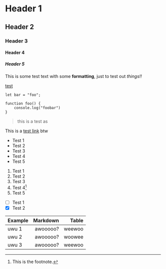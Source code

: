 Header 1
========

Header 2
--------

### Header 3

#### Header 4

##### Header 5

This is some test text with some **formatting**, just to test out _things!!_

[test](test.html)

```
let bar = "foo";

function foo() {
	console.log("foobar")
}
```

> this is a test
> as

This is a [test link](#) btw

*   Test 1
*   Test 2
*   Test 3
*   Test 4
*   Test 5

1.  Test 1
2.  Test 2
3.  Test 3
4.  Test 4[^1]
5.  Test 5

 - [ ] Test 1
 - [X] Test 2

| Example    | Markdown        | Table   |
| ---------- | --------------: | ------: |
| uwu 1      | awooooo?        | weewoo  |
| uwu 2      | awooooo?        | woowee  |
| uwu 3      | awooooo?        | weewoo  |

[^1]: This is the footnote.
